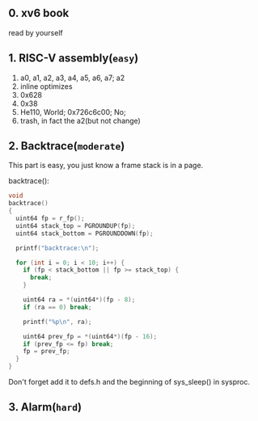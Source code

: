 ## 0. xv6 book

read by yourself

## 1. RISC-V assembly(`easy`)

1. a0, a1, a2, a3, a4, a5, a6, a7; a2
2. inline optimizes
3. 0x628
4. 0x38
5. He110, World; 0x726c6c00; No;
6. trash, in fact the a2(but not change)

## 2. Backtrace(`moderate`)

This part is easy, you just know a frame stack is in a page.

backtrace():

```c
void
backtrace()
{
  uint64 fp = r_fp();
  uint64 stack_top = PGROUNDUP(fp);
  uint64 stack_bottom = PGROUNDDOWN(fp);

  printf("backtrace:\n");

  for (int i = 0; i < 10; i++) {
    if (fp < stack_bottom || fp >= stack_top) {
      break;
    }

    uint64 ra = *(uint64*)(fp - 8);
    if (ra == 0) break;

    printf("%p\n", ra);

    uint64 prev_fp = *(uint64*)(fp - 16);
    if (prev_fp <= fp) break;
    fp = prev_fp;
  }
}
```

Don't forget add it to defs.h and the beginning of sys_sleep() in sysproc.

## 3. Alarm(`hard`)
